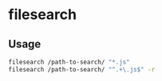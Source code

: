 # filesearch

## Usage

```sh
filesearch /path-to-search/ "*.js"
filesearch /path-to-search/ "^.+\.js$" -r
```

